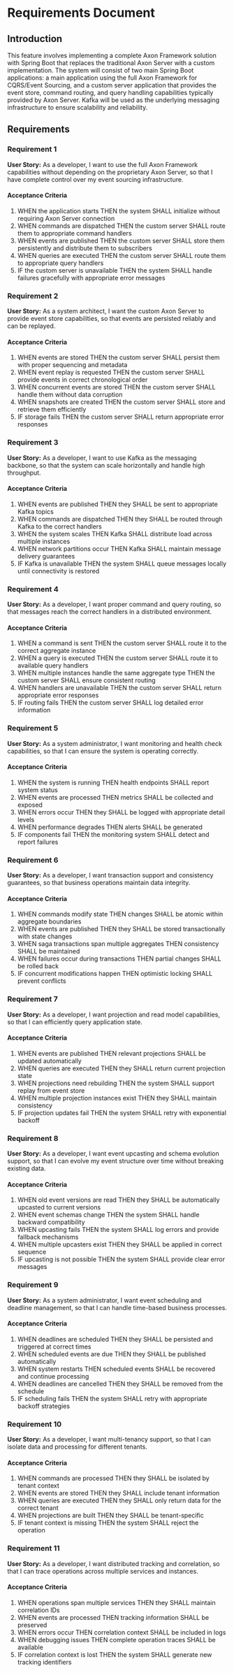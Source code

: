# Requirements Document

## Introduction

This feature involves implementing a complete Axon Framework solution with Spring Boot that replaces the traditional Axon Server with a custom implementation. The system will consist of two main Spring Boot applications: a main application using the full Axon Framework for CQRS/Event Sourcing, and a custom server application that provides the event store, command routing, and query handling capabilities typically provided by Axon Server. Kafka will be used as the underlying messaging infrastructure to ensure scalability and reliability.

## Requirements

### Requirement 1

**User Story:** As a developer, I want to use the full Axon Framework capabilities without depending on the proprietary Axon Server, so that I have complete control over my event sourcing infrastructure.

#### Acceptance Criteria

1. WHEN the application starts THEN the system SHALL initialize without requiring Axon Server connection
2. WHEN commands are dispatched THEN the custom server SHALL route them to appropriate command handlers
3. WHEN events are published THEN the custom server SHALL store them persistently and distribute them to subscribers
4. WHEN queries are executed THEN the custom server SHALL route them to appropriate query handlers
5. IF the custom server is unavailable THEN the system SHALL handle failures gracefully with appropriate error messages

### Requirement 2

**User Story:** As a system architect, I want the custom Axon Server to provide event store capabilities, so that events are persisted reliably and can be replayed.

#### Acceptance Criteria

1. WHEN events are stored THEN the custom server SHALL persist them with proper sequencing and metadata
2. WHEN event replay is requested THEN the custom server SHALL provide events in correct chronological order
3. WHEN concurrent events are stored THEN the custom server SHALL handle them without data corruption
4. WHEN snapshots are created THEN the custom server SHALL store and retrieve them efficiently
5. IF storage fails THEN the custom server SHALL return appropriate error responses

### Requirement 3

**User Story:** As a developer, I want to use Kafka as the messaging backbone, so that the system can scale horizontally and handle high throughput.

#### Acceptance Criteria

1. WHEN events are published THEN they SHALL be sent to appropriate Kafka topics
2. WHEN commands are dispatched THEN they SHALL be routed through Kafka to the correct handlers
3. WHEN the system scales THEN Kafka SHALL distribute load across multiple instances
4. WHEN network partitions occur THEN Kafka SHALL maintain message delivery guarantees
5. IF Kafka is unavailable THEN the system SHALL queue messages locally until connectivity is restored

### Requirement 4

**User Story:** As a developer, I want proper command and query routing, so that messages reach the correct handlers in a distributed environment.

#### Acceptance Criteria

1. WHEN a command is sent THEN the custom server SHALL route it to the correct aggregate instance
2. WHEN a query is executed THEN the custom server SHALL route it to available query handlers
3. WHEN multiple instances handle the same aggregate type THEN the custom server SHALL ensure consistent routing
4. WHEN handlers are unavailable THEN the custom server SHALL return appropriate error responses
5. IF routing fails THEN the custom server SHALL log detailed error information

### Requirement 5

**User Story:** As a system administrator, I want monitoring and health check capabilities, so that I can ensure the system is operating correctly.

#### Acceptance Criteria

1. WHEN the system is running THEN health endpoints SHALL report system status
2. WHEN events are processed THEN metrics SHALL be collected and exposed
3. WHEN errors occur THEN they SHALL be logged with appropriate detail levels
4. WHEN performance degrades THEN alerts SHALL be generated
5. IF components fail THEN the monitoring system SHALL detect and report failures

### Requirement 6

**User Story:** As a developer, I want transaction support and consistency guarantees, so that business operations maintain data integrity.

#### Acceptance Criteria

1. WHEN commands modify state THEN changes SHALL be atomic within aggregate boundaries
2. WHEN events are published THEN they SHALL be stored transactionally with state changes
3. WHEN saga transactions span multiple aggregates THEN consistency SHALL be maintained
4. WHEN failures occur during transactions THEN partial changes SHALL be rolled back
5. IF concurrent modifications happen THEN optimistic locking SHALL prevent conflicts

### Requirement 7

**User Story:** As a developer, I want projection and read model capabilities, so that I can efficiently query application state.

#### Acceptance Criteria

1. WHEN events are published THEN relevant projections SHALL be updated automatically
2. WHEN queries are executed THEN they SHALL return current projection state
3. WHEN projections need rebuilding THEN the system SHALL support replay from event store
4. WHEN multiple projection instances exist THEN they SHALL maintain consistency
5. IF projection updates fail THEN the system SHALL retry with exponential backoff

### Requirement 8

**User Story:** As a developer, I want event upcasting and schema evolution support, so that I can evolve my event structure over time without breaking existing data.

#### Acceptance Criteria

1. WHEN old event versions are read THEN they SHALL be automatically upcasted to current versions
2. WHEN event schemas change THEN the system SHALL handle backward compatibility
3. WHEN upcasting fails THEN the system SHALL log errors and provide fallback mechanisms
4. WHEN multiple upcasters exist THEN they SHALL be applied in correct sequence
5. IF upcasting is not possible THEN the system SHALL provide clear error messages

### Requirement 9

**User Story:** As a system administrator, I want event scheduling and deadline management, so that I can handle time-based business processes.

#### Acceptance Criteria

1. WHEN deadlines are scheduled THEN they SHALL be persisted and triggered at correct times
2. WHEN scheduled events are due THEN they SHALL be published automatically
3. WHEN system restarts THEN scheduled events SHALL be recovered and continue processing
4. WHEN deadlines are cancelled THEN they SHALL be removed from the schedule
5. IF scheduling fails THEN the system SHALL retry with appropriate backoff strategies

### Requirement 10

**User Story:** As a developer, I want multi-tenancy support, so that I can isolate data and processing for different tenants.

#### Acceptance Criteria

1. WHEN commands are processed THEN they SHALL be isolated by tenant context
2. WHEN events are stored THEN they SHALL include tenant information
3. WHEN queries are executed THEN they SHALL only return data for the correct tenant
4. WHEN projections are built THEN they SHALL be tenant-specific
5. IF tenant context is missing THEN the system SHALL reject the operation

### Requirement 11

**User Story:** As a developer, I want distributed tracking and correlation, so that I can trace operations across multiple services and instances.

#### Acceptance Criteria

1. WHEN operations span multiple services THEN they SHALL maintain correlation IDs
2. WHEN events are processed THEN tracking information SHALL be preserved
3. WHEN errors occur THEN correlation context SHALL be included in logs
4. WHEN debugging issues THEN complete operation traces SHALL be available
5. IF correlation context is lost THEN the system SHALL generate new tracking identifiers
